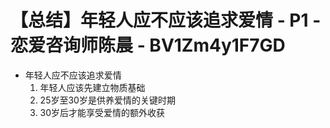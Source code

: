 # 【总结】年轻人应不应该追求爱情 - P1 - 恋爱咨询师陈晨 - BV1Zm4y1F7GD

-   年轻人应不应该追求爱情
    1.  年轻人应该先建立物质基础
    2.  25岁至30岁是供养爱情的关键时期
    3.  30岁后才能享受爱情的额外收获